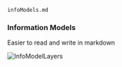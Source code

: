 `infoModels.md`

### Information Models

Easier to read and write in markdown

![InfoModelLayers](InfoModelLayers.png)
